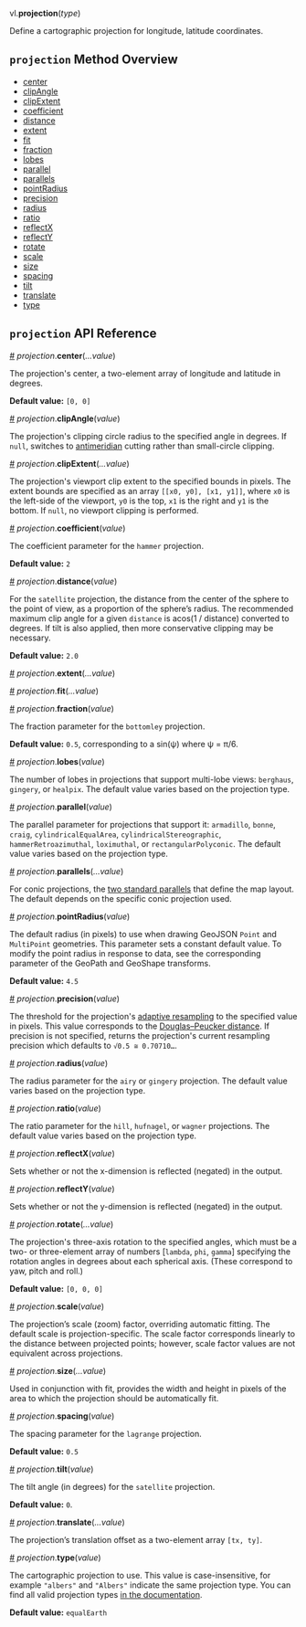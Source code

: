 vl.<b>projection</b>(<em>type</em>)

Define a cartographic projection for longitude, latitude coordinates.

## <code>projection</code> Method Overview

* <a href="#center">center</a>
* <a href="#clipAngle">clipAngle</a>
* <a href="#clipExtent">clipExtent</a>
* <a href="#coefficient">coefficient</a>
* <a href="#distance">distance</a>
* <a href="#extent">extent</a>
* <a href="#fit">fit</a>
* <a href="#fraction">fraction</a>
* <a href="#lobes">lobes</a>
* <a href="#parallel">parallel</a>
* <a href="#parallels">parallels</a>
* <a href="#pointRadius">pointRadius</a>
* <a href="#precision">precision</a>
* <a href="#radius">radius</a>
* <a href="#ratio">ratio</a>
* <a href="#reflectX">reflectX</a>
* <a href="#reflectY">reflectY</a>
* <a href="#rotate">rotate</a>
* <a href="#scale">scale</a>
* <a href="#size">size</a>
* <a href="#spacing">spacing</a>
* <a href="#tilt">tilt</a>
* <a href="#translate">translate</a>
* <a href="#type">type</a>

## <code>projection</code> API Reference

<a id="center" href="#center">#</a>
<em>projection</em>.<b>center</b>(<em>...value</em>)

The projection's center, a two-element array of longitude and latitude in degrees.

__Default value:__ `[0, 0]`

<a id="clipAngle" href="#clipAngle">#</a>
<em>projection</em>.<b>clipAngle</b>(<em>value</em>)

The projection's clipping circle radius to the specified angle in degrees. If `null`, switches to [antimeridian](http://bl.ocks.org/mbostock/3788999) cutting rather than small-circle clipping.

<a id="clipExtent" href="#clipExtent">#</a>
<em>projection</em>.<b>clipExtent</b>(<em>...value</em>)

The projection's viewport clip extent to the specified bounds in pixels. The extent bounds are specified as an array `[[x0, y0], [x1, y1]]`, where `x0` is the left-side of the viewport, `y0` is the top, `x1` is the right and `y1` is the bottom. If `null`, no viewport clipping is performed.

<a id="coefficient" href="#coefficient">#</a>
<em>projection</em>.<b>coefficient</b>(<em>value</em>)

The coefficient parameter for the `hammer` projection.

__Default value:__ `2`

<a id="distance" href="#distance">#</a>
<em>projection</em>.<b>distance</b>(<em>value</em>)

For the `satellite` projection, the distance from the center of the sphere to the point of view, as a proportion of the sphere’s radius. The recommended maximum clip angle for a given `distance` is acos(1 / distance) converted to degrees. If tilt is also applied, then more conservative clipping may be necessary.

__Default value:__ `2.0`

<a id="extent" href="#extent">#</a>
<em>projection</em>.<b>extent</b>(<em>...value</em>)

<a id="fit" href="#fit">#</a>
<em>projection</em>.<b>fit</b>(<em>...value</em>)

<a id="fraction" href="#fraction">#</a>
<em>projection</em>.<b>fraction</b>(<em>value</em>)

The fraction parameter for the `bottomley` projection.

__Default value:__ `0.5`, corresponding to a sin(ψ) where ψ = π/6.

<a id="lobes" href="#lobes">#</a>
<em>projection</em>.<b>lobes</b>(<em>value</em>)

The number of lobes in projections that support multi-lobe views: `berghaus`, `gingery`, or `healpix`. The default value varies based on the projection type.

<a id="parallel" href="#parallel">#</a>
<em>projection</em>.<b>parallel</b>(<em>value</em>)

The parallel parameter for projections that support it: `armadillo`, `bonne`, `craig`, `cylindricalEqualArea`, `cylindricalStereographic`, `hammerRetroazimuthal`, `loximuthal`, or `rectangularPolyconic`. The default value varies based on the projection type.

<a id="parallels" href="#parallels">#</a>
<em>projection</em>.<b>parallels</b>(<em>...value</em>)

For conic projections, the [two standard parallels](https://en.wikipedia.org/wiki/Map_projection#Conic) that define the map layout. The default depends on the specific conic projection used.

<a id="pointRadius" href="#pointRadius">#</a>
<em>projection</em>.<b>pointRadius</b>(<em>value</em>)

The default radius (in pixels) to use when drawing GeoJSON `Point` and `MultiPoint` geometries. This parameter sets a constant default value. To modify the point radius in response to data, see the corresponding parameter of the GeoPath and GeoShape transforms.

__Default value:__ `4.5`

<a id="precision" href="#precision">#</a>
<em>projection</em>.<b>precision</b>(<em>value</em>)

The threshold for the projection's [adaptive resampling](http://bl.ocks.org/mbostock/3795544) to the specified value in pixels. This value corresponds to the [Douglas–Peucker distance](http://en.wikipedia.org/wiki/Ramer%E2%80%93Douglas%E2%80%93Peucker_algorithm). If precision is not specified, returns the projection's current resampling precision which defaults to `√0.5 ≅ 0.70710…`.

<a id="radius" href="#radius">#</a>
<em>projection</em>.<b>radius</b>(<em>value</em>)

The radius parameter for the `airy` or `gingery` projection. The default value varies based on the projection type.

<a id="ratio" href="#ratio">#</a>
<em>projection</em>.<b>ratio</b>(<em>value</em>)

The ratio parameter for the `hill`, `hufnagel`, or `wagner` projections. The default value varies based on the projection type.

<a id="reflectX" href="#reflectX">#</a>
<em>projection</em>.<b>reflectX</b>(<em>value</em>)

Sets whether or not the x-dimension is reflected (negated) in the output.

<a id="reflectY" href="#reflectY">#</a>
<em>projection</em>.<b>reflectY</b>(<em>value</em>)

Sets whether or not the y-dimension is reflected (negated) in the output.

<a id="rotate" href="#rotate">#</a>
<em>projection</em>.<b>rotate</b>(<em>...value</em>)

The projection's three-axis rotation to the specified angles, which must be a two- or three-element array of numbers [`lambda`, `phi`, `gamma`] specifying the rotation angles in degrees about each spherical axis. (These correspond to yaw, pitch and roll.)

__Default value:__ `[0, 0, 0]`

<a id="scale" href="#scale">#</a>
<em>projection</em>.<b>scale</b>(<em>value</em>)

The projection’s scale (zoom) factor, overriding automatic fitting. The default scale is projection-specific. The scale factor corresponds linearly to the distance between projected points; however, scale factor values are not equivalent across projections.

<a id="size" href="#size">#</a>
<em>projection</em>.<b>size</b>(<em>...value</em>)

Used in conjunction with fit, provides the width and height in pixels of the area to which the projection should be automatically fit.

<a id="spacing" href="#spacing">#</a>
<em>projection</em>.<b>spacing</b>(<em>value</em>)

The spacing parameter for the `lagrange` projection.

__Default value:__ `0.5`

<a id="tilt" href="#tilt">#</a>
<em>projection</em>.<b>tilt</b>(<em>value</em>)

The tilt angle (in degrees) for the `satellite` projection.

__Default value:__ `0`.

<a id="translate" href="#translate">#</a>
<em>projection</em>.<b>translate</b>(<em>...value</em>)

The projection’s translation offset as a two-element array `[tx, ty]`.

<a id="type" href="#type">#</a>
<em>projection</em>.<b>type</b>(<em>value</em>)

The cartographic projection to use. This value is case-insensitive, for example `"albers"` and `"Albers"` indicate the same projection type. You can find all valid projection types [in the documentation](https://vega.github.io/vega-lite/docs/projection.html#projection-types).

__Default value:__ `equalEarth`

